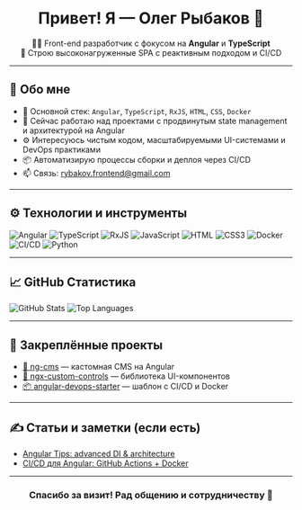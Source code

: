 <h1 align="center">Привет! Я — Олег Рыбаков 👋</h1>

<p align="center">
  🧑‍💻 Front-end разработчик с фокусом на <strong>Angular</strong> и <strong>TypeScript</strong>  
  <br/>🚀 Строю высоконагруженные SPA с реактивным подходом и CI/CD  
</p>

---

## 🧭 Обо мне

- 🧠 Основной стек: `Angular`, `TypeScript`, `RxJS`, `HTML`, `CSS`, `Docker`
- 🔭 Сейчас работаю над проектами с продвинутым state management и архитектурой на Angular
- ⚙️ Интересуюсь чистым кодом, масштабируемыми UI-системами и DevOps практиками
- 📦 Автоматизирую процессы сборки и деплоя через CI/CD
- 📫 Связь: [rybakov.frontend@gmail.com](mailto:rybakov.frontend@gmail.com)

---

## ⚙️ Технологии и инструменты

![Angular](https://img.shields.io/badge/Angular-DD0031?style=for-the-badge&logo=angular&logoColor=white)
![TypeScript](https://img.shields.io/badge/TypeScript-3178C6?style=for-the-badge&logo=typescript&logoColor=white)
![RxJS](https://img.shields.io/badge/RxJS-B7178C?style=for-the-badge&logo=reactivex&logoColor=white)
![JavaScript](https://img.shields.io/badge/JavaScript-F7DF1E?style=for-the-badge&logo=javascript&logoColor=black)
![HTML](https://img.shields.io/badge/HTML5-E34F26?style=for-the-badge&logo=html5&logoColor=white)
![CSS3](https://img.shields.io/badge/CSS3-1572B6?style=for-the-badge&logo=css3&logoColor=white)
![Docker](https://img.shields.io/badge/Docker-2496ED?style=for-the-badge&logo=docker&logoColor=white)
![CI/CD](https://img.shields.io/badge/CI%2FCD-blue?style=for-the-badge&logo=githubactions&logoColor=white)
![Python](https://img.shields.io/badge/Python-3776AB?style=for-the-badge&logo=python&logoColor=white)

---

## 📈 GitHub Статистика

<p align="start">
  <img src="https://github-readme-stats.vercel.app/api?username=orybakov&show_icons=true&theme=radical&hide=prs" alt="GitHub Stats"/>
  <img src="https://github-readme-stats.vercel.app/api/top-langs/?username=orybakov&layout=compact&theme=radical" alt="Top Languages"/>
</p>

---

## 📌 Закреплённые проекты

- [🔧 ng-cms](https://github.com/orybakov/ng-cms) — кастомная CMS на Angular
- [🧩 ngx-custom-controls](https://github.com/orybakov/ngx-custom-controls) — библиотека UI-компонентов
- [📦 angular-devops-starter](https://github.com/orybakov/angular-devops-starter) — шаблон с CI/CD и Docker

---

## ✍️ Статьи и заметки (если есть)

- [Angular Tips: advanced DI & architecture](https://dev.to/...)  
- [CI/CD для Angular: GitHub Actions + Docker](https://medium.com/...)

---

<h3 align="center">Спасибо за визит! Рад общению и сотрудничеству 👋</h3>
